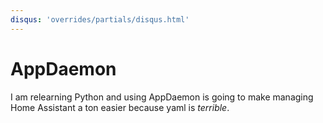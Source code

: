 ```yaml
---
disqus: 'overrides/partials/disqus.html'
---
```


# AppDaemon

I am relearning Python and using AppDaemon is going to make managing Home Assistant a ton easier because yaml is *terrible*.
